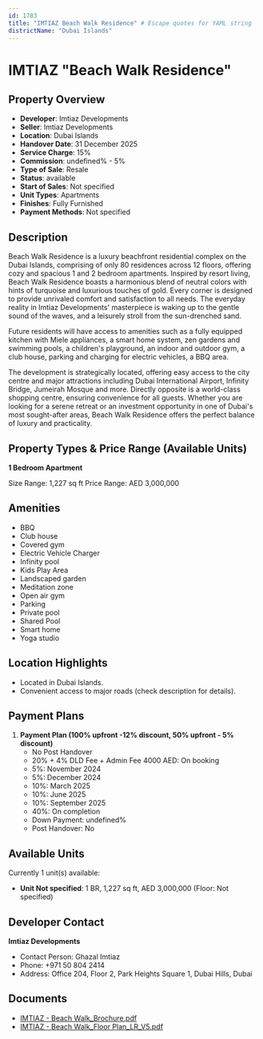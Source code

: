 ```yaml
---
id: 1783
title: "IMTIAZ Beach Walk Residence" # Escape quotes for YAML string
districtName: "Dubai Islands"
---
```


# IMTIAZ "Beach Walk Residence"

## Property Overview
- **Developer**: Imtiaz Developments
- **Seller**: Imtiaz Developments
- **Location**: Dubai Islands
- **Handover Date**: 31 December 2025
- **Service Charge**: 15%
- **Commission**: undefined% - 5%
- **Type of Sale**: Resale
- **Status**: available
- **Start of Sales**: Not specified
- **Unit Types**: Apartments
- **Finishes**: Fully Furnished
- **Payment Methods**: Not specified

## Description
Beach Walk Residence is a luxury beachfront residential complex on the Dubai Islands, comprising of only 80 residences across 12 floors, offering cozy and spacious 1 and 2 bedroom apartments. Inspired by resort living, Beach Walk Residence boasts a harmonious blend of neutral colors with hints of turquoise and luxurious touches of gold. Every corner is designed to provide unrivaled comfort and satisfaction to all needs. The everyday reality in Imtiaz Developments' masterpiece is waking up to the gentle sound of the waves, and a leisurely stroll from the sun-drenched sand.

Future residents will have access to amenities such as a fully equipped kitchen with Miele appliances, a smart home system, zen gardens and swimming pools, a children's playground, an indoor and outdoor gym, a club house, parking and charging for electric vehicles, a BBQ area. 

The development is strategically located, offering easy access to the city centre and major attractions including Dubai International Airport, Infinity Bridge, Jumeirah Mosque and more. Directly opposite is a world-class shopping centre, ensuring convenience for all guests. Whether you are looking for a serene retreat or an investment opportunity in one of Dubai's most sought-after areas, Beach Walk Residence offers the perfect balance of luxury and practicality.

## Property Types & Price Range (Available Units)
**1 Bedroom Apartment**

Size Range: 1,227 sq ft
Price Range: AED 3,000,000

## Amenities
- BBQ
- Club house
- Covered gym
- Electric Vehicle Charger
- Infinity pool
- Kids Play Area
- Landscaped garden
- Meditation zone
- Open air gym
- Parking
- Private pool
- Shared Pool
- Smart home
- Yoga studio

## Location Highlights
- Located in Dubai Islands.
- Convenient access to major roads (check description for details).

## Payment Plans
1. **Payment Plan (100% upfront -12% discount, 50% upfront - 5% discount)**
   - No Post Handover
   - 20% + 4% DLD Fee + Admin Fee 4000 AED: On booking
   - 5%: November 2024
   - 5%: December 2024
   - 10%: March 2025
   - 10%: June 2025
   - 10%: September 2025
   - 40%: On completion
   - Down Payment: undefined%
   - Post Handover: No

## Available Units
Currently 1 unit(s) available:
- **Unit Not specified**: 1 BR, 1,227 sq ft, AED 3,000,000 (Floor: Not specified)

## Developer Contact
**Imtiaz Developments**
- Contact Person: Ghazal Imtiaz
- Phone: +971 50 804 2414
- Address: Office 204, Floor 2, Park Heights Square 1, Dubai Hills, Dubai

## Documents
- [IMTIAZ - Beach Walk_Brochure.pdf](https://cdn.geniemap.net/2024/06/06/fovFrwvTjqbMX4ZmphNuBlJCz7tIUaV4Pqs5yt1i.pdf)
- [IMTIAZ - Beach Walk_Floor Plan_LR_V5.pdf](https://cdn.geniemap.net/2024/06/06/ZzcEuLBA9Sue1fKetm1Z8g11c7QJODLoHbWA3Zig.pdf)
